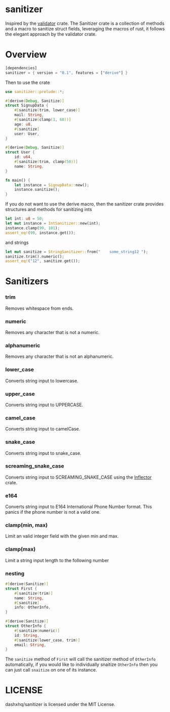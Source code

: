 # sanitizer

Inspired by the [validator](https://github.com/Keats/validator) crate. The Sanitizer crate is a collection of
methods and a macro to sanitize struct fields, leveraging the macros of rust, it follows the elegant approach by
the validator crate.

# Overview

```rust
[dependencies]
sanitizer = { version = "0.1", features = ["derive"] }
```

Then to use the crate

```rust
use sanitizer::prelude::*;

#[derive(Debug, Sanitize)]
struct SignupData {
    #[sanitize(trim, lower_case)]
    mail: String,
    #[sanitize(clamp(1, 60))]
    age: u8,
    #[sanitize]
    user: User,
}

#[derive(Debug, Sanitize)]
struct User {
    id: u64,
    #[sanitize(trim, clamp(50))]
    name: String,
}

fn main() {
    let instance = SignupData::new();
    instance.sanitize();
}
```

If you do not want to use the derive macro, then the sanitizer crate provides structures and methods for sanitizing
ints

```rust
let int: u8 = 50;
let mut instance = IntSanitizer::new(int);
instance.clamp(99, 101);
assert_eq!(99, instance.get());
```

and strings

```rust
let mut sanitize = StringSanitizer::from("    some_string12 ");
sanitize.trim().numeric();
assert_eq!("12", sanitize.get());
```

# Sanitizers

### trim

Removes whitespace from ends.

### numeric

Removes any character that is not a numeric.

### alphanumeric

Removes any character that is not an alphanumeric.

### lower_case

Converts string input to lowercase.

### upper_case

Converts string input to UPPERCASE.

### camel_case

Converts string input to camelCase.

### snake_case

Converts string input to snake_case.

### screaming_snake_case

Converts string input to SCREAMING_SNAKE_CASE using the [Inflector](https://github.com/whatisinternet/Inflector) crate.

### e164

Converts string input to E164 International Phone Number format. This panics if the phone number is not a valid one.

### clamp(min, max)

Limit an valid integer field with the given min and max.

### clamp(max)

Limit a string input length to the following number

### nesting

```rust
#[derive(Sanitize)]
struct First {
    #[sanitize(trim)]
    name: String,
    #[sanitize]
    info: OtherInfo,
}

#[derive(Sanitize)]
struct OtherInfo {
    #[sanitize(numeric)]
    id: String,
    #[sanitize(lower_case, trim)]
    email: String,
}

```

The `sanitize` method of `First` will call the sanitizer method of `OtherInfo` automatically,
if you would like to individually snaitize `OtherInfo` then you can just call `snaitize` on one of its instance.

# LICENSE

dashxhq/sanitizer is licensed under the MIT License.
